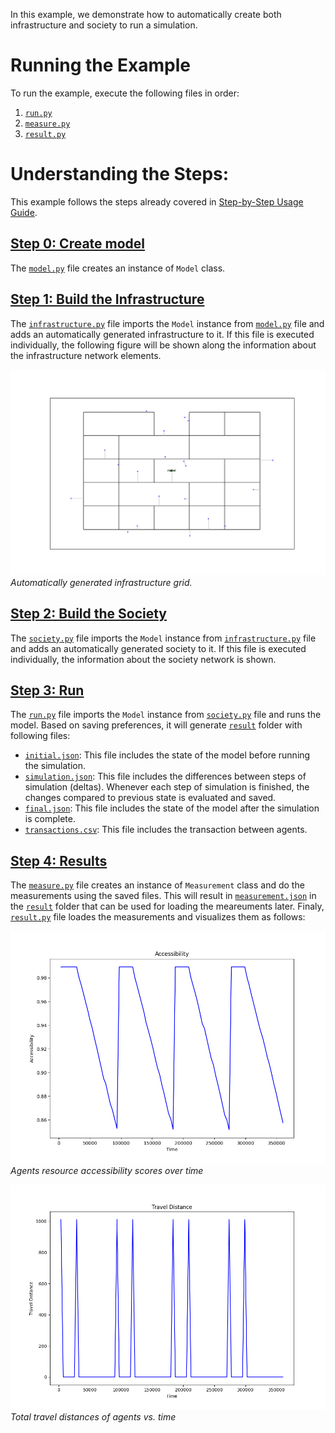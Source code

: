 In this example, we demonstrate how to automatically create both infrastructure and society to run a simulation.

# Running the Example

To run the example, execute the following files in order:
1. [`run.py`](https://github.com/cmudrc/pied-piper/blob/main/examples/automatic-creation/run.py)
2. [`measure.py`](https://github.com/cmudrc/pied-piper/blob/main/examples/automatic-creation/measure.py)
3. [`result.py`](https://github.com/cmudrc/pied-piper/blob/main/examples/automatic-creation/result.py)

# Understanding the Steps:

This example follows the steps already covered in [Step-by-Step Usage Guide](https://pied-piper.readthedocs.io/latest/step-by-step.html).

## [Step 0: Create model](https://pied-piper.readthedocs.io/latest/step-by-step.html#step-0-create-the-model)

The [`model.py`](https://github.com/cmudrc/pied-piper/blob/main/examples/automatic-creation/model.py) file creates an instance of `Model` class.

## [Step 1: Build the Infrastructure](https://pied-piper.readthedocs.io/latest/step-by-step.html#step-1-build-the-infrastructure)

The [`infrastructure.py`](https://github.com/cmudrc/pied-piper/blob/main/examples/automatic-creation/infrastructure.py) file imports the `Model` instance from [`model.py`](https://github.com/cmudrc/pied-piper/blob/main/examples/automatic-creation/model.py) file and adds an automatically generated infrastructure to it. If this file is executed individually, the following figure will be shown along the information about the infrastructure network elements.

![Infrastructure Creation](https://github.com/cmudrc/pied-piper/blob/main/examples/automatic-creation/infrastructure.png?raw=true)  
*Automatically generated infrastructure grid.*

## [Step 2: Build the Society](https://pied-piper.readthedocs.io/latest/step-by-step.html#step-2-build-the-society)

The [`society.py`](https://github.com/cmudrc/pied-piper/blob/main/examples/automatic-creation/society.py) file imports the `Model` instance from [`infrastructure.py`](https://github.com/cmudrc/pied-piper/blob/main/examples/automatic-creation/infrastructure.py) file and adds an automatically generated society to it. If this file is executed individually, the information about the society network is shown.

## [Step 3: Run](https://pied-piper.readthedocs.io/latest/step-by-step.html#step-3-run)

The [`run.py`](https://github.com/cmudrc/pied-piper/blob/main/examples/automatic-creation/run.py) file imports the `Model` instance from [`society.py`](https://github.com/cmudrc/pied-piper/blob/main/examples/automatic-creation/society.py) file and runs the model. Based on saving preferences, it will generate [`result`](https://github.com/cmudrc/pied-piper/tree/main/examples/automatic-creation/result) folder with following files:
- [`initial.json`](https://github.com/cmudrc/pied-piper/blob/main/examples/automatic-creation/result/initial.json): This file includes the state of the model before running the simulation.
- [`simulation.json`](https://github.com/cmudrc/pied-piper/blob/main/examples/automatic-creation/result/simulation.json): This file includes the differences between steps of simulation (deltas). Whenever each step of simulation is finished, the changes compared to previous state is evaluated and saved.
- [`final.json`](https://github.com/cmudrc/pied-piper/blob/main/examples/automatic-creation/result/final.json): This file includes the state of the model after the simulation is complete.
- [`transactions.csv`](https://github.com/cmudrc/pied-piper/blob/main/examples/automatic-creation/result/transactions.csv): This file includes the transaction between agents. 

## [Step 4: Results](https://pied-piper.readthedocs.io/latest/step-by-step.html#step-4-results)

The [`measure.py`](https://github.com/cmudrc/pied-piper/blob/main/examples/automatic-creation/measure.py) file creates an instance of `Measurement` class and do the measurements using the saved files. This will result in [`measurement.json`](https://github.com/cmudrc/pied-piper/blob/main/examples/automatic-creation/result/measurement.json) in the [`result`](https://github.com/cmudrc/pied-piper/tree/main/examples/automatic-creation/result) folder that can be used for loading the meareuments later.
Finaly, [`result.py`](https://github.com/cmudrc/pied-piper/blob/main/examples/automatic-creation/result.py) file loades the measurements and visualizes them as follows:

![Accessibility](https://github.com/cmudrc/pied-piper/blob/main/examples/automatic-creation/accessibility.png?raw=true)  
*Agents resource accessibility scores over time*

![Travel Distance](https://github.com/cmudrc/pied-piper/blob/main/examples/automatic-creation/travel_distance.png?raw=true)  
*Total travel distances of agents vs. time*
